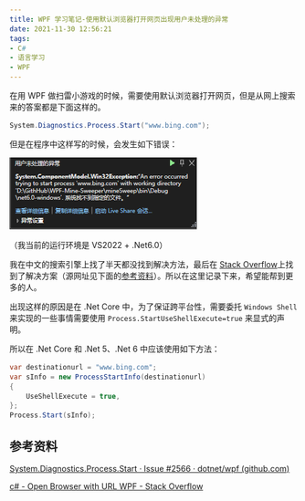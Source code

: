 ```yaml
---
title: WPF 学习笔记-使用默认浏览器打开网页出现用户未处理的异常
date: 2021-11-30 12:56:21
tags: 
- C#
- 语言学习
- WPF
---
```


在用 WPF 做扫雷小游戏的时候，需要使用默认浏览器打开网页，但是从网上搜索来的答案都是下面这样的。

```C#
System.Diagnostics.Process.Start("www.bing.com");
```

但是在程序中这样写的时候，会发生如下错误：

![WPF open URL error](/images/WPF_open_URL_error.png)

<!-- more -->

（我当前的运行环境是 VS2022 + .Net6.0）

我在中文的搜索引擎上找了半天都没找到解决方法，最后在 [Stack Overflow](https://stackoverflow.com/)上找到了解决方案（源网址见下面的[参考资料](#参考资料)）。所以在这里记录下来，希望能帮到更多的人。

出现这样的原因是在 .Net Core 中，为了保证跨平台性，需要委托 `Windows Shell` 来实现的一些事情需要使用 `Process.StartUseShellExecute=true` 来显式的声明。

所以在 .Net Core 和 .Net 5、.Net 6 中应该使用如下方法：

```C#
var destinationurl = "www.bing.com";
var sInfo = new ProcessStartInfo(destinationurl)
{
    UseShellExecute = true,
};
Process.Start(sInfo);
```

## 参考资料

[System.Diagnostics.Process.Start · Issue #2566 · dotnet/wpf (github.com)](https://github.com/dotnet/wpf/issues/2566)

[c# - Open Browser with URL WPF - Stack Overflow](https://stackoverflow.com/questions/60181640/open-browser-with-url-wpf/60221582#60221582)

